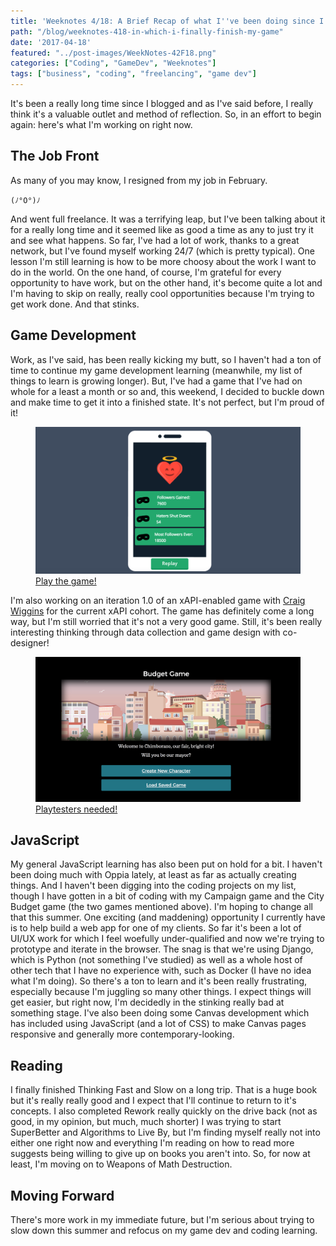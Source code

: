 ```yaml
---
title: 'Weeknotes 4/18: A Brief Recap of what I''ve been doing since I blew up my life'
path: "/blog/weeknotes-418-in-which-i-finally-finish-my-game"
date: '2017-04-18'
featured: "../post-images/WeekNotes-42F18.png"
categories: ["Coding", "GameDev", "Weeknotes"]
tags: ["business", "coding", "freelancing", "game dev"]
---
```


It's been a really long time since I blogged and as I've said before, I really think it's a valuable outlet and method of reflection. So, in an effort to begin again: here's what I'm working on right now.

## The Job Front

As many of you may know, I resigned from my job in February.

```
(ﾉ°O°)ﾉ
```

And went full freelance. It was a terrifying leap, but I've been talking about it for a really long time and it seemed like as good a time as any to just try it and see what happens. So far, I've had a lot of work, thanks to a great network, but I've found myself working 24/7 (which is pretty typical). One lesson I'm still learning is how to be more choosy about the work I want to do in the world. On the one hand, of course, I'm grateful for every opportunity to have work, but on the other hand, it's become quite a lot and I'm having to skip on really, really cool opportunities because I'm trying to get work done. And that stinks.

## Game Development

Work, as I've said, has been really kicking my butt, so I haven't had a ton of time to continue my game development learning (meanwhile, my list of things to learn is growing longer). But, I've had a game that I've had on whole for a least a month or so and, this weekend, I decided to buckle down and make time to get it into a finished state. It's not perfect, but I'm proud of it!
<figure>
  <a href="https://anthkris.itch.io/Campaign" target="blank">
    <img src="../post-images/Screen-Shot-2017-04-16-at-3.46.47-PM.png" alt="game screenshot" />
    <figcaption>Play the game!</figcaption>
  </a>
</figure>

I'm also working on an iteration 1.0 of an xAPI-enabled game with [Craig Wiggins](https://twitter.com/oxala75) for the current xAPI cohort. The game has definitely come a long way, but I'm still worried that it's not a very good game. Still, it's been really interesting thinking through data collection and game design with co-designer!

<figure>
  <a href="http://www.knanthony.com/showcase/budget-game/BudgetStory2.html" target="blank">
    <img src="../post-images/screencapture-file-Users-anthkris-Documents-City-20Budget-20Game-BudgetStory2-html-1492385379385.png" alt="game screenshot for twine game" />
    <figcaption>Playtesters needed!</figcaption>
  </a>
</figure>

## JavaScript

My general JavaScript learning has also been put on hold for a bit. I haven't been doing much with Oppia lately, at least as far as actually creating things. And I haven't been digging into the coding projects on my list, though I have gotten in a bit of coding with my Campaign game and the City Budget game (the two games mentioned above). I'm hoping to change all that this summer. One exciting (and maddening) opportunity I currently have is to help build a web app for one of my clients. So far it's been a lot of UI/UX work for which I feel woefully under-qualified and now we're trying to prototype and iterate in the browser. The snag is that we're using Django, which is Python (not something I've studied) as well as a whole host of other tech that I have no experience with, such as Docker (I have no idea what I'm doing). So there's a ton to learn and it's been really frustrating, especially because I'm juggling so many other things. I expect things will get easier, but right now, I'm decidedly in the stinking really bad at something stage. I've also been doing some Canvas development which has included using JavaScript (and a lot of CSS) to make Canvas pages responsive and generally more contemporary-looking.

## Reading

I finally finished Thinking Fast and Slow on a long trip. That is a huge book but it's really really good and I expect that I'll continue to return to it's concepts. I also completed Rework really quickly on the drive back (not as good, in my opinion, but much, much shorter) I was trying to start SuperBetter and Algorithms to Live By, but I'm finding myself really not into either one right now and everything I'm reading on how to read more suggests being willing to give up on books you aren't into. So, for now at least, I'm moving on to Weapons of Math Destruction.

## Moving Forward

There's more work in my immediate future, but I'm serious about trying to slow down this summer and refocus on my game dev and coding learning.
